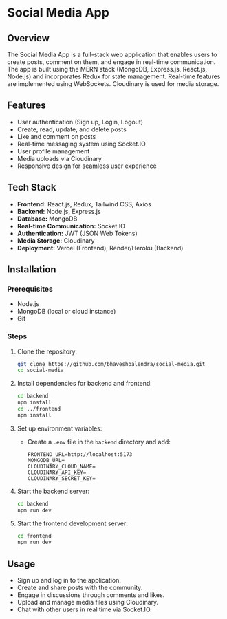 # Social Media App

## Overview
The Social Media App is a full-stack web application that enables users to create posts, comment on them, and engage in real-time communication. The app is built using the MERN stack (MongoDB, Express.js, React.js, Node.js) and incorporates Redux for state management. Real-time features are implemented using WebSockets. Cloudinary is used for media storage.

## Features
- User authentication (Sign up, Login, Logout)
- Create, read, update, and delete posts
- Like and comment on posts
- Real-time messaging system using Socket.IO
- User profile management
- Media uploads via Cloudinary
- Responsive design for seamless user experience

## Tech Stack
- **Frontend:** React.js, Redux, Tailwind CSS, Axios
- **Backend:** Node.js, Express.js
- **Database:** MongoDB
- **Real-time Communication:** Socket.IO
- **Authentication:** JWT (JSON Web Tokens)
- **Media Storage:** Cloudinary
- **Deployment:** Vercel (Frontend), Render/Heroku (Backend)

## Installation

### Prerequisites
- Node.js
- MongoDB (local or cloud instance)
- Git

### Steps
1. Clone the repository:
   ```bash
   git clone https://github.com/bhaveshbalendra/social-media.git
   cd social-media
   ```

2. Install dependencies for backend and frontend:
   ```bash
   cd backend
   npm install
   cd ../frontend
   npm install
   ```

3. Set up environment variables:
   - Create a `.env` file in the `backend` directory and add:
     ```
     FRONTEND_URL=http://localhost:5173
     MONGODB_URL=
     CLOUDINARY_CLOUD_NAME=
     CLOUDINARY_API_KEY=
     CLOUDINARY_SECRET_KEY=
     ```

4. Start the backend server:
   ```bash
   cd backend
   npm run dev
   ```

5. Start the frontend development server:
   ```bash
   cd frontend
   npm run dev
   ```

## Usage
- Sign up and log in to the application.
- Create and share posts with the community.
- Engage in discussions through comments and likes.
- Upload and manage media files using Cloudinary.
- Chat with other users in real time via Socket.IO.

